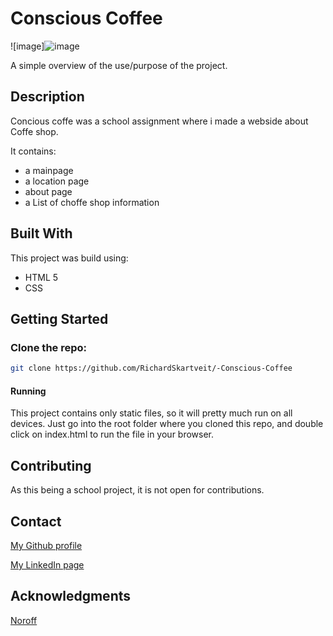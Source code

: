 # Conscious Coffee

![image]![image](https://github.com/RichardSkartveit/-Conscious-Coffee/assets/114581981/b8e41f4a-1820-49fe-93f7-4ab134a067b8)

A simple overview of the use/purpose of the project.

## Description

Concious coffe was a school assignment where i made a webside about Coffe shop.

It contains:

- a mainpage
- a location page
- about page
- a List of choffe shop information

## Built With

This project was build using:

- HTML 5
- CSS


## Getting Started

### Clone the repo:

```bash
git clone https://github.com/RichardSkartveit/-Conscious-Coffee
```

#### Running

This project contains only static files, so it will pretty much run on all devices. Just go into the root folder where you cloned this repo, and double click on index.html to run the file in your browser.

## Contributing

As this being a school project, it is not open for contributions.

## Contact


[My Github profile](https://github.com/RichardSkartveit)

[My LinkedIn page](https://www.linkedin.com/in/richard-skartveit-86913b1ba/)

## Acknowledgments

[Noroff](www.noroff.no)
